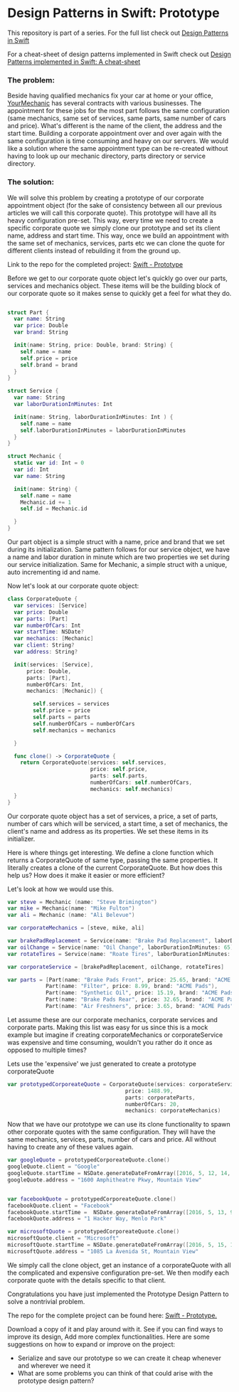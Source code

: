 <h1>Design Patterns in Swift: Prototype</h1>
This repository is part of a series. For the full list check out <a href="https://shirazian.wordpress.com/2016/04/11/design-patterns-in-swift/">Design Patterns in Swift</a>

For a cheat-sheet of design patterns implemented in Swift check out <a href="https://github.com/ochococo/Design-Patterns-In-Swift"> Design Patterns implemented in Swift: A cheat-sheet</a>

<h3>The problem:</h3>
Beside having qualified mechanics fix your car at home or your office, <a href="http://www.yourmechanic.com">YourMechanic</a> has several contracts with various businesses. The appointment for these jobs for the most part follows the same configuration (same mechanics, same set of services, same parts, same number of cars and price). What's different is the name of the client, the address and the start time. Building a corporate appointment over and over again with the same configuration is time consuming and heavy on our servers. We would like a solution where the same appointment type can be re-created without having to look up our mechanic directory, parts directory or service directory.
<h3>The solution:</h3>
We will solve this problem by creating a prototype of our corporate appointment object (for the sake of consistency between all our previous articles we will call this corporate quote). This prototype will have all its heavy configuration pre-set. This way, every time we need to create a specific corporate quote we simply clone our prototype and set its client name, address and start time. This way, once we build an appointment with the same set of mechanics, services, parts etc we can clone the quote for different clients instead of rebuilding it from the ground up.

<!--more-->

Link to the repo for the completed project: <a href="https://github.com/kingreza/Swift-Prototype">Swift - Prototype</a>

Before we get to our corporate quote object let's quickly go over our parts, services and mechanics object. These items will be the building block of our corporate quote so it makes sense to quickly get a feel for what they do.

```Swift

struct Part {
  var name: String
  var price: Double
  var brand: String

  init(name: String, price: Double, brand: String) {
    self.name = name
    self.price = price
    self.brand = brand
  }
}

struct Service {
  var name: String
  var laborDurationInMinutes: Int

  init(name: String, laborDurationInMinutes: Int ) {
    self.name = name
    self.laborDurationInMinutes = laborDurationInMinutes
  }
}

struct Mechanic {
  static var id: Int = 0
  var id: Int
  var name: String

  init(name: String) {
    self.name = name
    Mechanic.id += 1
    self.id = Mechanic.id

  }
}

```

Our part object is a simple struct with a name, price and brand that we set during its initialization. Same pattern follows for our service object, we have a name and labor duration in minute which are two properties we set during our service initialization. Same for Mechanic, a simple struct with a unique, auto incrementing id and name.

Now let's look at our corporate quote object:

```Swift
class CorporateQuote {
  var services: [Service]
  var price: Double
  var parts: [Part]
  var numberOfCars: Int
  var startTime: NSDate?
  var mechanics: [Mechanic]
  var client: String?
  var address: String?

  init(services: [Service],
      price: Double,
      parts: [Part],
      numberOfCars: Int,
      mechanics: [Mechanic]) {

        self.services = services
        self.price = price
        self.parts = parts
        self.numberOfCars = numberOfCars
        self.mechanics = mechanics

  }

  func clone() -> CorporateQuote {
    return CorporateQuote(services: self.services,
                          price: self.price,
                          parts: self.parts,
                          numberOfCars: self.numberOfCars,
                          mechanics: self.mechanics)
  }
}
```

Our corporate quote object has a set of services, a price, a set of parts, number of cars which will be serviced, a start time, a set of mechanics, the client's name and address as its properties. We set these items in its initializer.

Here is where things get interesting. We define a clone function which returns a CorporateQuote of same type, passing the same properties. It literally creates a clone of the current CorporateQuote. But how does this help us? How does it make it easier or more efficient?

Let's look at how we would use this.

```Swift
var steve = Mechanic (name: "Steve Brimington")
var mike = Mechanic(name: "Mike Fulton")
var ali = Mechanic (name: "Ali Belevue")

var corporateMechanics = [steve, mike, ali]

var brakePadReplacement = Service(name: "Brake Pad Replacement", laborDurationInMinutes: 100)
var oilChange = Service(name: "Oil Change", laborDurationInMinutes: 65)
var rotateTires = Service(name: "Roate Tires", laborDurationInMinutes: 45)

var corporateService = [brakePadReplacement, oilChange, rotateTires]

var parts = [Part(name: "Brake Pads Front", price: 25.65, brand: "ACME Pads"),
            Part(name: "Filter", price: 8.99, brand: "ACME Pads"),
            Part(name: "Synthetic Oil", price: 15.19, brand: "ACME Pads"),
            Part(name: "Brake Pads Rear", price: 32.65, brand: "ACME Pads"),
            Part(name: "Air Freshners", price: 3.65, brand: "ACME Pads")]
```

Let assume these are our corporate mechanics, corporate services and corporate parts. Making this list was easy for us since this is a mock example but imagine if creating corporateMechanics or corporateService was expensive and time consuming, wouldn't you rather do it once as opposed to multiple times?

Lets use the 'expensive' we just generated to create a prototype corporateQuote

```Swift
var prototypedCorporeateQuote = CorporateQuote(services: corporateService,
                                     price: 1488.99,
                                     parts: corporateParts,
                                     numberOfCars: 20,
                                     mechanics: corporateMechanics)
```

Now that we have our prototype we can use its clone functionality to spawn other corporate quotes with the same configuration. They will have the same mechanics, services, parts, number of cars and price. All without having to create any of these values again.

```Swift
var googleQuote = prototypedCorporeateQuote.clone()
googleQuote.client = "Google"
googleQuote.startTime = NSDate.generateDateFromArray([2016, 5, 12, 14, 30, 00])
googleQuote.address = "1600 Amphitheatre Pkwy, Mountain View"


var facebookQuote = prototypedCorporeateQuote.clone()
facebookQuote.client = "Facebook"
facebookQuote.startTime =  NSDate.generateDateFromArray([2016, 5, 13, 9, 30, 00])
facebookQuote.address = "1 Hacker Way, Menlo Park"

var microsoftQuote = prototypedCorporeateQuote.clone()
microsoftQuote.client = "Microsoft"
microsoftQuote.startTime = NSDate.generateDateFromArray([2016, 5, 15, 11, 50, 00])
microsoftQuote.address = "1085 La Avenida St, Mountain View"
```

We simply call the clone object, get an instance of a corporateQuote with all the complicated and expensive configuration pre-set. We then modify each corporate quote with the details specific to that client.

Congratulations you have just implemented the Prototype Design Pattern to solve a nontrivial problem.

The repo for the complete project can be found here: <a href="https://github.com/kingreza/Swift-Prototype">Swift - Prototype.</a>

Download a copy of it and play around with it. See if you can find ways to improve its design, Add more complex functionalities. Here are some suggestions on how to expand or improve on the project:
<ul>
  <li>Serialize and save our prototype so we can create it cheap whenever and wherever we need it</li>
  <li>What are some problems you can think of that could arise with the prototype design pattern?</li>
</ul>
